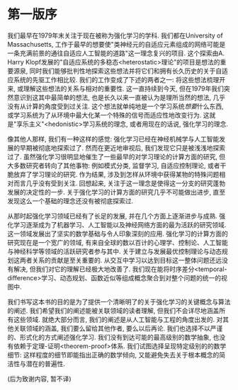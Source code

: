 # 第一版序

我们最早在1979年末关注于现在被称为强化学习的学科. 我们都在University of Massachusetts, 工作于最早的想要使"类神经元的自适应元素组成的网络可能是一条充满前景的通往自适应人工智能的道路"这一理念复兴的项目. 这个探索由A. Harry Klopf发展的"自适应系统的多稳态&lt;heterostatic&gt;理论"的项目是想法的重要源泉, 同时我们能够批判性地探索这些想法并将它们和拥有长久历史的关于自适应系统的先驱工作相比较. 我们的工作变成了下述的两者之一: 将这些想法梳理开来, 或理解这些想法的关系与相对的重要性. 这一直持续到今天, 但在1979年我们突然意识到这其中最简单的想法, 也是长久以来一直被认为是理所当然的想法, 几乎没有从计算的角度受到过关注. 这个想法就单纯地是一个学习系统*想要*什么东西, 或学习系统为了从环境中最大化某一个特殊的信号而适应性地改变行为. 这就是"享乐主义"&lt;hedonistic&gt;学习系统的理念, 或者用现在的话说, 强化学习的理念.

像其他人那样, 我们有一种这样的感觉: 强化学习已经在神经机械学与人工智能发展的早期被彻底地探索过了. 然而在更近地审视后, 我们发现它只是被浅浅地探索过了. 虽然强化学习很明显地催生了一些最早的对学习理论的计算方面的研究, 但大多数研究者转向了其他事物: 例如模式分类, 监督学习, 自适应控制理论, 或者干脆放弃了学习理论的研究. 作为结果, 涉及到怎样从环境中获得某物的特殊问题相对而言几乎没有受到关注. 回想起来, 关注于这一理念是使得这一分支的研究蓬勃发展的决定性的一步. 关于强化学习的计算方面的研究几乎不可能做出进步, 直至发现这么一个基础的理念还没有被彻底探索过.

从那时起强化学习领域已经有了长足的发展, 并在几个方面上逐渐进步与成熟. 强化学习逐渐成为了机器学习、人工智能以及神经网络方面的最为活跃的研究领域. 这一领域发展出了坚实的数学基础与令人印象深刻的应用. 强化学习的计算方面的研究现在是一个宽广的领域, 有来自全球的数以百计的心理学、控制论、人工智能与神经科学等领域的活跃研究者参与其中. 关于建立与发展最优控制理论与动态规划这两者关系的贡献是至关重要的. 从交互中学习以达到目标这一整体问题还远没有解决, 但我们对它的理解已经极大地改善了. 我们现在能将时序差分&lt;temporal-difference&gt;学习、动态规划、函数近似等组成概念聚合到对整个问题的统一的视图中. 

我们书写这本书的目的是为了提供一个清晰明了的关于强化学习的关键概念与算法的阐述. 我们希望我们的阐述能被关联领域的读者理解, 但我们不会详尽地涵盖所有这些领域. 就绝大部分而言, 我们的阐述是从人工智能与工程的角度出发的. 对其他关联领域的涵盖, 我们要么留给其他作者, 要么以后再论. 我们也选择不以严谨的、形式化的方式阐述强化学习. 我们没有到达可能的最高级别的数学抽象, 也没有依赖于定理-证明&lt;theorem-proof&gt;体系. 我们试图选择呈现特定级别的的数学细节: 这样程度的细节即能指出正确的数学倾向, 又能避免失去关于根本概念的简洁性与潜在的普遍性.

(后为致谢内容, 暂不译)